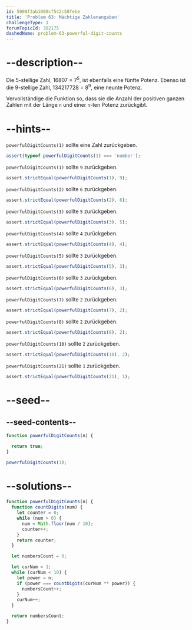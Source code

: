 ```yaml
---
id: 5900f3ab1000cf542c50febe
title: 'Problem 63: Mächtige Zahlenangaben'
challengeType: 1
forumTopicId: 302175
dashedName: problem-63-powerful-digit-counts
---
```


# --description--

Die 5-stellige Zahl, 16807 = 7<sup>5</sup>, ist ebenfalls eine fünfte Potenz. Ebenso ist die 9-stellige Zahl, 134217728 = 8<sup>9</sup>, eine neunte Potenz.

Vervollständige die Funktion so, dass sie die Anzahl der positiven ganzen Zahlen mit der Länge `n` und einer `n`-ten Potenz zurückgibt.

# --hints--

`powerfulDigitCounts(1)` sollte eine Zahl zurückgeben.

```js
assert(typeof powerfulDigitCounts(1) === 'number');
```

`powerfulDigitCounts(1)` sollte `9` zurückgeben.

```js
assert.strictEqual(powerfulDigitCounts(1), 9);
```

`powerfulDigitCounts(2)` sollte `6` zurückgeben.

```js
assert.strictEqual(powerfulDigitCounts(2), 6);
```

`powerfulDigitCounts(3)` sollte `5` zurückgeben.

```js
assert.strictEqual(powerfulDigitCounts(3), 5);
```

`powerfulDigitCounts(4)` sollte `4` zurückgeben.

```js
assert.strictEqual(powerfulDigitCounts(4), 4);
```

`powerfulDigitCounts(5)` sollte `3` zurückgeben.

```js
assert.strictEqual(powerfulDigitCounts(5), 3);
```

`powerfulDigitCounts(6)` sollte `3` zurückgeben.

```js
assert.strictEqual(powerfulDigitCounts(6), 3);
```

`powerfulDigitCounts(7)` sollte `2` zurückgeben.

```js
assert.strictEqual(powerfulDigitCounts(7), 2);
```

`powerfulDigitCounts(8)` sollte `2` zurückgeben.

```js
assert.strictEqual(powerfulDigitCounts(8), 2);
```

`powerfulDigitCounts(10)` sollte `2` zurückgeben.

```js
assert.strictEqual(powerfulDigitCounts(10), 2);
```

`powerfulDigitCounts(21)` sollte `1` zurückgeben.

```js
assert.strictEqual(powerfulDigitCounts(21), 1);
```

# --seed--

## --seed-contents--

```js
function powerfulDigitCounts(n) {

  return true;
}

powerfulDigitCounts(1);
```

# --solutions--

```js
function powerfulDigitCounts(n) {
  function countDigits(num) {
    let counter = 0;
    while (num > 0) {
      num = Math.floor(num / 10);
      counter++;
    }
    return counter;
  }

  let numbersCount = 0;

  let curNum = 1;
  while (curNum < 10) {
    let power = n;
    if (power === countDigits(curNum ** power)) {
      numbersCount++;
    }
    curNum++;
  }

  return numbersCount;
}
```
